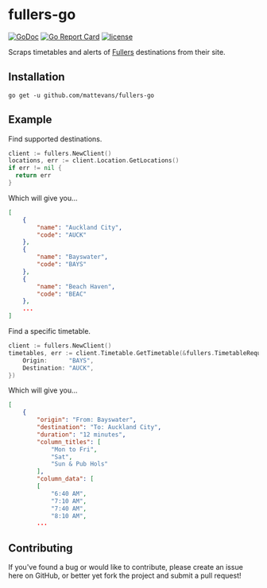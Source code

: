 # fullers-go

[![GoDoc](https://godoc.org/github.com/mattevans/fullers-go?status.svg)](https://godoc.org/github.com/mattevans/fullers-go)
[![Go Report Card](https://goreportcard.com/badge/github.com/mattevans/fullers-go)](https://goreportcard.com/report/github.com/mattevans/fullers-go)
[![license](https://img.shields.io/github/license/mashape/apistatus.svg)](https://github.com/mattevans/fullers-go/blob/master/LICENSE)

Scraps timetables and alerts of [Fullers](https://www.fullers.co.nz/) destinations from their site.

Installation
-----------------

`go get -u github.com/mattevans/fullers-go`

Example
-------------

Find supported destinations.

```go
client := fullers.NewClient()
locations, err := client.Location.GetLocations()
if err != nil {
  return err
}
```

Which will give you...

```json
[
    {
        "name": "Auckland City",
        "code": "AUCK"
    },
    {
        "name": "Bayswater",
        "code": "BAYS"
    },
    {
        "name": "Beach Haven",
        "code": "BEAC"
    },
    ...
]
```

Find a specific timetable.

```go
client := fullers.NewClient()
timetables, err := client.Timetable.GetTimetable(&fullers.TimetableRequest{
    Origin:      "BAYS",
    Destination: "AUCK",
})
```

Which will give you...

```json
[
    {
        "origin": "From: Bayswater",
        "destination": "To: Auckland City",
        "duration": "12 minutes",
        "column_titles": [
            "Mon to Fri",
            "Sat",
            "Sun & Pub Hols"
        ],
        "column_data": [
        [
            "6:40 AM",
            "7:10 AM",
            "7:40 AM",
            "8:10 AM",
        ...
```

Contributing
-----------------
If you've found a bug or would like to contribute, please create an issue here on GitHub, or better yet fork the project and submit a pull request!
